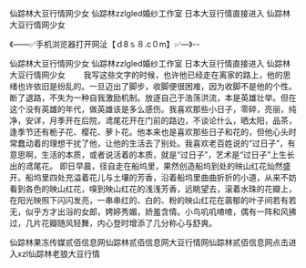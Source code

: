 仙踪林大豆行情网少女
仙踪林zzlgled婚纱工作室
日本大豆行情直接进入
仙踪林大豆行情网少女


《——✅手机浏览器打开网沚【ｄ8ｓ８.c０m】✅—》--

仙踪林大豆行情网少女
仙踪林zzlgled婚纱工作室
日本大豆行情直接进入
仙踪林大豆行情网少女
　　我写这些文字的时候，也许他已经走在离家的路上，他的思绪也许依旧是纷乱的。一旦迈出了脚步，收脚便很困难，因为收脚不是他的个性。断了退路，不失为一种自我激励机制。放逐自己于浩荡洪流，本是英雄壮举。但在这个没有英雄的年代，做英雄该是多么感伤。我喜欢那些小日子，零碎，亮丽，纯净，安详，月季开在后院，鸢尾花开在门前的路边，不谈论什么，晒太阳，品茶，逢季节还有栀子花、樱花、萝卜花。他本来也是喜欢那些日子和花的，但他心头时常蠢动着的理想干扰了他，让他的生活去了别处。我喜欢老百姓说的“过日子”，有意思啊，生活的本质，或者说活着的本质，就是“过日子”，艺术是“过日子”上生长出的鸢尾花。
即日早晨，径自走在船坞里，果然创造船坞到处的映山红花灿然盛开。船坞里四处充溢着花儿与土壤的芳香，沿着船坞里曲曲折折的小道，从来不妨看到各色的映山红花，嗅到映山红花的浅浅芳香，远眺望去，滚着水珠的花瓣上，在阳光映照下闪闪发亮，一串串红的、白的、粉的映山红花在蓊郁的叶子间若有若无，似乎方才出浴的女郎，娉婷秀媚，娇羞含情。小鸟叽叽喳喳，偶有一阵和风拂过，几片花瓣随风轻舞，内心登时增添了几分称心与舒爽。





仙踪林果冻传媒贰佰信息网仙踪林贰佰信息网大豆行情网仙踪林贰佰信息网点击进入xzl仙踪林老狼大豆行情
